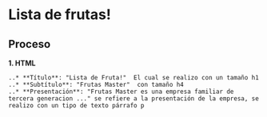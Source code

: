 # Lista de frutas!
 
## Proceso

 **1. HTML**

	..* **Título**: "Lista de Fruta!"  El cual se realizo con un tamaño h1
	..* **Subtítulo**: "Frutas Master"  con tamaño h4
	..* **Presentación**: "Frutas Master es una empresa familiar de tercera generacion ..." se refiere a la presentación de la empresa, se realizo con un tipo de texto párrafo p
